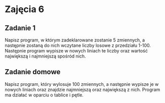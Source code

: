 # Zajęcia 6

## Zadanie 1
Napisz program, w którym zadeklarowane zostanie 5 zmiennych, a następnie zostaną do nich wczytane liczby losowe z przedziału 1-100. Następnie program wypisze w nowych liniach te liczby oraz wartość największą i najmniejszą spośród nich.

## Zadanie domowe
Napisz program, który wylosuje 100 zmiennych, a następnie wypisze je w nowych liniach oraz znajdzie najmniejszą oraz największą z nich. Program ma działać w oparciu o tablice i pętle.
